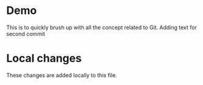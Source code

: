 # Demo

This is to quickly brush up with all the concept related to Git.
Adding text for second commit


# Local changes

These changes are added locally to this file.